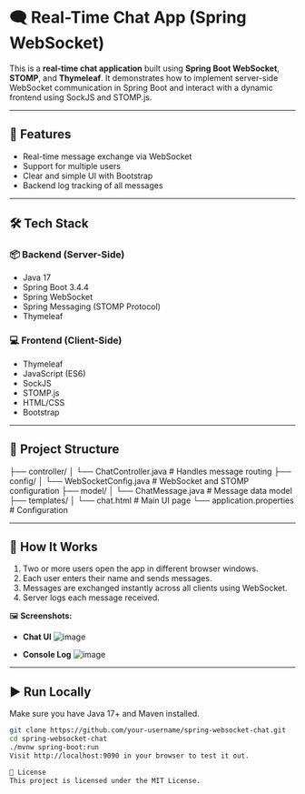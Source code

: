 # 🗨️ Real-Time Chat App (Spring WebSocket)

This is a **real-time chat application** built using **Spring Boot WebSocket**, **STOMP**, and **Thymeleaf**. It demonstrates how to implement server-side WebSocket communication in Spring Boot and interact with a dynamic frontend using SockJS and STOMP.js.

---

## 🚀 Features

- Real-time message exchange via WebSocket
- Support for multiple users
- Clear and simple UI with Bootstrap
- Backend log tracking of all messages

---

## 🛠 Tech Stack

### 📦 Backend (Server-Side)
- Java 17
- Spring Boot 3.4.4
- Spring WebSocket
- Spring Messaging (STOMP Protocol)
- Thymeleaf

### 💻 Frontend (Client-Side)
- Thymeleaf
- JavaScript (ES6)
- SockJS
- STOMP.js
- HTML/CSS
- Bootstrap

---

## 📂 Project Structure

├── controller/ │ └── ChatController.java # Handles message routing ├── config/ │ └── WebSocketConfig.java # WebSocket and STOMP configuration ├── model/ │ └── ChatMessage.java # Message data model ├── templates/ │ └── chat.html # Main UI page └── application.properties # Configuration

---

## 💬 How It Works

1. Two or more users open the app in different browser windows.
2. Each user enters their name and sends messages.
3. Messages are exchanged instantly across all clients using WebSocket.
4. Server logs each message received.

🖼️ **Screenshots:**

- **Chat UI**
![image](https://github.com/user-attachments/assets/92d9264a-6495-4813-9097-c77ce2b02c7c)

- **Console Log**
 ![image](https://github.com/user-attachments/assets/62ae08f3-7c1f-4ca0-b5f4-08c1da5beca7)

---

## ▶️ Run Locally

Make sure you have Java 17+ and Maven installed.

```bash
git clone https://github.com/your-username/spring-websocket-chat.git
cd spring-websocket-chat
./mvnw spring-boot:run
Visit http://localhost:9090 in your browser to test it out.

📃 License
This project is licensed under the MIT License.






